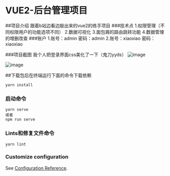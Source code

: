 # VUE2-后台管理项目


##项目介绍
跟着b站边看边敲出来的vue2的练手项目
###技术点
1.权限管理（不同权限用户的功能选项不同）
2.数据可视化
3.面包屑的路由跳转功能
4.数据管理的增删改查
###账户
1.账号：admin 密码：admin 
2.账号：xiaoxiao 密码： xiaoxiao

###项目截图
我个人把登录界面css美化了一下（鬼刀yyds）
![image](https://user-images.githubusercontent.com/66761530/199218480-f3037d16-1da6-483a-8733-2d0cc3857a23.png)

![image](https://user-images.githubusercontent.com/66761530/199218764-13ab1439-170a-4e8d-97e7-624fdbb30ead.png)






##下载包后在终端运行下面的命令下载依赖
```
yarn install
```

### 启动命令
```
yarn serve
或者
npm run serve
```

### Lints和修复文件命令
```
yarn lint
```

### Customize configuration
See [Configuration Reference](https://cli.vuejs.org/config/).
